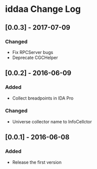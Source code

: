 # iddaa Change Log
## [0.0.3] - 2017-07-09
### Changed
- Fix RPCServer bugs
- Deprecate CGCHelper

## [0.0.2] - 2016-06-09
### Added
- Collect breadpoints in IDA Pro

### Changed
- Universe collector name to InfoCellctor

## [0.0.1] - 2016-06-08
### Added
- Release the first version
